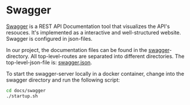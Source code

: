 # Swagger

[Swagger](https://swagger.io/tools/swagger-ui/) is a REST API Documentation tool that visualizes the API's resouces.
It's implemented as a interactive and well-structured website.
Swagger is configured in json-files.

In our project, the documentation files can be found in the [swagger](../../docs/swagger)-directory.
All top-level-routes are separated into different directories.
The top-level-json-file is: [swagger.json](../../docs/swagger/swagger.json).

To start the swagger-server locally in a docker container, change into the swagger directory and run the following script:
```sh
cd docs/swagger
./startup.sh
```

